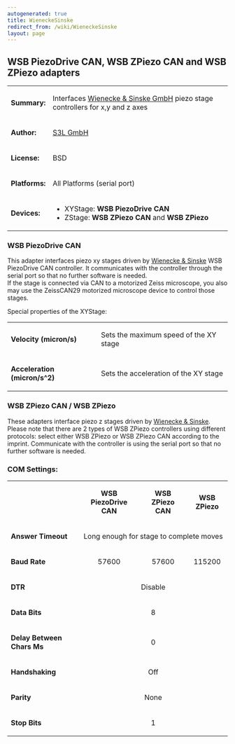 ```yaml
---
autogenerated: true
title: WieneckeSinske
redirect_from: /wiki/WieneckeSinske
layout: page
---
```


## WSB PiezoDrive CAN, WSB ZPiezo CAN and WSB ZPiezo adapters

<table>
<tr>
<td markdown="1">

  **Summary:**

  </td>
<td markdown="1">

  Interfaces [Wienecke & Sinske GmbH](http://www.wienecke-sinske.de) piezo
stage controllers for x,y and z axes

  </td>
</tr>
<tr>
<td markdown="1">

**Author:**

</td>
<td markdown="1">

[S3L GmbH](http://www.s3l.de/home/index/en)

</td>
</tr>
<tr>
<td markdown="1">

**License:**

</td>
<td markdown="1">

BSD

</td>
</tr>
<tr>
<td markdown="1">

**Platforms:**

</td>
<td markdown="1">

All Platforms (serial port)

</td>
</tr>
<tr>
<td markdown="1">

**Devices:**

</td>
<td markdown="1">

- XYStage: **WSB PiezoDrive CAN** 
- ZStage:  **WSB ZPiezo CAN** and **WSB ZPiezo**

</td>
</tr>
</table>

### WSB PiezoDrive CAN ###

This adapter interfaces piezo xy stages driven by [Wienecke &
Sinske](http://www.wienecke-sinske.de) WSB PiezoDrive CAN controller. It
communicates with the controller through the serial port so that no
further software is needed.  
If the stage is connected via CAN to a motorized Zeiss microscope, you
also may use the ZeissCAN29 motorized microscope device to control those
stages.

Special properties of the XYStage:  

<table valign='left'>
<tr>
<td markdown="1">

**Velocity (micron/s)**

</td>
<td markdown="1">

Sets the maximum speed of the XY stage

</td>
</tr>
<tr>
<td markdown="1">

**Acceleration (micron/s^2)**

</td>
<td markdown="1">

Sets the acceleration of the XY stage

</td>
</tr>
</table>

### WSB ZPiezo CAN / WSB ZPiezo ###

These adapters interface piezo z stages driven by [Wienecke &
Sinske](http://www.wienecke-sinske.de). Please note that there are 2 types 
of WSB ZPiezo controllers using different protocols: select either 
WSB ZPiezo or WSB ZPiezo CAN according to the imprint. 
Communicate with the controller is using the serial port so that no
further software is needed.  

### COM Settings: ###

<table valign='left'>
  
<tr>
  <td markdown="1">
    
  </td>
  <td markdown="1" align="center">
   
**WSB PiezoDrive CAN**
    
  </td>
  <td markdown="1"  align="center">
    
**WSB ZPiezo CAN**
    
  </td>
  <td markdown="1" align="center">
    
**WSB ZPiezo**
    
  </td>
</tr>  
<tr>
<td markdown="1">

**Answer Timeout**

</td>
<td markdown="1" colspan="3" align="center">

Long enough for stage to complete moves

</td>
</tr>
<tr>
<td markdown="1">

**Baud Rate**

</td>
<td markdown="1" align="center">

57600

</td>
<td markdown="1" align="center">

57600

</td>
<td markdown="1" align="center">

115200

</td>
</tr>
  <tr>
<td markdown="1">

**DTR**

</td>
<td markdown="1"  colspan="3" align="center">

Disable

</td>
</tr>

<tr>
<td markdown="1">

**Data Bits**

</td>
<td markdown="1"  colspan="3" align="center">

8

</td>
</tr>

<tr>
<td markdown="1">

**Delay Between Chars Ms**

</td>
<td markdown="1"  colspan="3" align="center">

0

</td>
</tr>
<tr>
<td markdown="1">

**Handshaking**

</td>
<td markdown="1"  colspan="3" align="center">

Off

</td>
</tr>
<tr>
<td markdown="1">

**Parity**

</td>
<td markdown="1"  colspan="3" align="center">

None

</td>
</tr>
<tr>
<td markdown="1">

**Stop Bits**

</td>
<td markdown="1"  colspan="3" align="center">

1

</td>
</tr>
</table>


